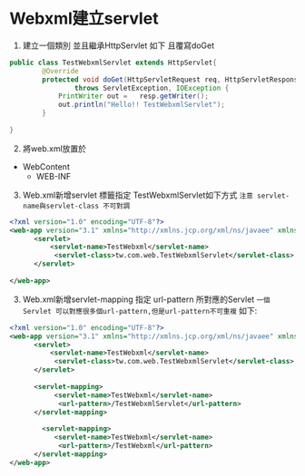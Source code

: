 # Webxml建立servlet
1. 建立一個類別 並且繼承HttpServlet 如下 且覆寫doGet
```java
public class TestWebxmlServlet extends HttpServlet{
		@Override
		protected void doGet(HttpServletRequest req, HttpServletResponse resp) 
				throws ServletException, IOException {
		    PrintWriter out =   resp.getWriter();
		    out.println("Hello!! TestWebxmlServlet");
		}
	
}
```
2. 將web.xml放置於
+ WebContent
    + WEB-INF
3. Web.xml新增servlet 標籤指定 TestWebxmlServlet如下方式
`注意 servlet-name與servlet-class 不可對調`
```XML
<?xml version="1.0" encoding="UTF-8"?>
<web-app version="3.1" xmlns="http://xmlns.jcp.org/xml/ns/javaee" xmlns:xsi="http://www.w3.org/2001/XMLSchema-instance" xsi:schemaLocation="http://xmlns.jcp.org/xml/ns/javaee http://xmlns.jcp.org/xml/ns/javaee/web-app_3_1.xsd">
      <servlet>      
      	  <servlet-name>TestWebxml</servlet-name>
           <servlet-class>tw.com.web.TestWebxmlServlet</servlet-class>
      </servlet>
     
</web-app>
```
3. Web.xml新增servlet-mapping  指定 url-pattern 所對應的Servlet
`一個Servlet 可以對應很多個url-pattern,但是url-pattern不可重複`
如下:
```xml
<?xml version="1.0" encoding="UTF-8"?>
<web-app version="3.1" xmlns="http://xmlns.jcp.org/xml/ns/javaee" xmlns:xsi="http://www.w3.org/2001/XMLSchema-instance" xsi:schemaLocation="http://xmlns.jcp.org/xml/ns/javaee http://xmlns.jcp.org/xml/ns/javaee/web-app_3_1.xsd">
      <servlet>      
      	  <servlet-name>TestWebxml</servlet-name>
           <servlet-class>tw.com.web.TestWebxmlServlet</servlet-class>
      </servlet>
      
      <servlet-mapping>       	
      	   <servlet-name>TestWebxml</servlet-name>
      	  	<url-pattern>/TestWebxmlServlet</url-pattern>
      </servlet-mapping>
      
        <servlet-mapping>       	
      	   <servlet-name>TestWebxml</servlet-name>
      	  	<url-pattern>/TestWebxml</url-pattern>
      </servlet-mapping>
</web-app>
```

